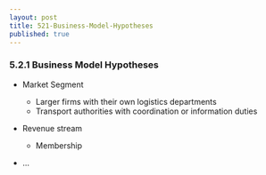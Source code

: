 ```yaml
---
layout: post
title: 521-Business-Model-Hypotheses
published: true
---
```


### 5.2.1 Business Model Hypotheses

- Market Segment
  - Larger firms with their own logistics departments
  - Transport authorities with coordination or information duties

- Revenue stream
  - Membership

- ...
